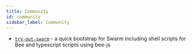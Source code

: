```yaml
---
title: Community
id: community
sidebar_label: Community
---
```


* [`try-out-swarm`](https://github.com/Solar-Punk-Ltd/try-out-swarm) - a quick bootstrap for Swarm including shell scripts for Bee and typescript scripts using bee-js  
